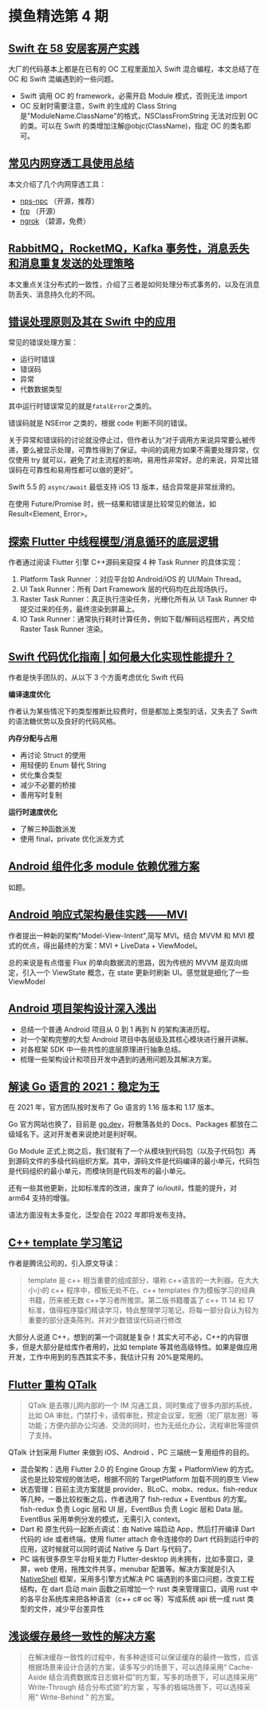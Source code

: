 # 摸鱼精选第 4 期

## [Swift 在 58 安居客房产实践](https://mp.weixin.qq.com/s/xMhVbw2-z2sDQbF9I8_0uA)

大厂的代码基本上都是在已有的 OC 工程里面加入 Swift 混合编程，本文总结了在 OC 和 Swift 混编遇到的一些问题。

- Swift 调用 OC 的 framework，必需开启 Module 模式，否则无法 import
- OC 反射时需要注意，Swift 的生成的 Class String 是"ModuleName.ClassName"的格式，NSClassFromString 无法对应到 OC 的类。可以在 Swift 的类增加注解@objc(ClassName)，指定 OC 的类名即可。

## [常见内网穿透工具使用总结](http://www.yunweipai.com/40683.html)

本文介绍了几个内网穿透工具：

- [nps-npc](https://github.com/ehang-io/nps) （开源，推荐）
- [frp](https://github.com/fatedier/frp) （开源）
- [ngrok](https://ngrok.com) （碧源，免费）

## [RabbitMQ，RocketMQ，Kafka 事务性，消息丢失和消息重复发送的处理策略](https://boilingfrog.github.io/2021/12/30/%E6%B6%88%E6%81%AF%E9%98%9F%E5%88%97%E4%B8%AD%E4%BA%8B%E5%8A%A1%E6%80%A7%E6%B6%88%E6%81%AF%E4%B8%A2%E5%A4%B1%E9%87%8D%E5%A4%8D%E5%8F%91%E9%80%81%E7%9A%84%E5%A4%84%E7%90%86/)

本文重点关注分布式的一致性，介绍了三者是如何处理分布式事务的，以及在消息防丢失、消息持久化的不同。

## [错误处理原则及其在 Swift 中的应用](https://mp.weixin.qq.com/s?__biz=MzAxNDEwNjk5OQ==&mid=2650445789&idx=1&sn=e13b6eb781048a0f74edd4a053cbc353)

常见的错误处理方案：

- 运行时错误
- 错误码
- 异常
- 代数数据类型

其中运行时错误常见的就是`fatalError`之类的。

错误码就是 NSError 之类的，根据 code 判断不同的错误。

关于异常和错误码的讨论就没停止过，但作者认为“对于调用方来说异常要么被传递，要么被显示处理，可靠性得到了保证。中间的调用方如果不需要处理异常，仅仅使用 try 就可以，避免了对主流程的影响，易用性非常好。总的来说，异常比错误码在可靠性和易用性都可以做的更好”。

Swift 5.5 的 `async/await` 最低支持 iOS 13 版本，结合异常是非常丝滑的。

在使用 Future/Promise 时，统一结果和错误是比较常见的做法，如 Result<Element, Error>。

## [探索 Flutter 中线程模型/消息循环的底层逻辑](https://mp.weixin.qq.com/s?__biz=MzAxNDEwNjk5OQ==&mid=2650410073&idx=1&sn=79d759b5ff9294fb7602d49a7479ce6b)

作者通过阅读 Flutter 引擎 C++源码来窥探 4 种 Task Runner 的具体实现：

1. Platform Task Runner ：对应平台如 Android/iOS 的 UI/Main Thread。
2. UI Task Runner：所有 Dart Framework 层的代码均在此现场执行。
3. Raster Task Runner：真正执行渲染任务，光栅化所有从 UI Task Runner 中提交过来的任务，最终渲染到屏幕上。
4. IO Task Runner：通常执行耗时计算任务，例如下载/解码远程图片，再交给 Raster Task Runner 渲染。

## [Swift 代码优化指南 | 如何最大化实现性能提升？](https://mp.weixin.qq.com/s?__biz=MzkxOTI0MTA2OA==&mid=2247488558&idx=1&sn=fe97e09d4b791ed33bc57cf0cea0bc10)

作者是快手团队的，从以下 3 个方面考虑优化 Swift 代码

**编译速度优化**

作者认为某些情况下的类型推断比较费时，但是都加上类型的话，又失去了 Swift 的语法糖优势以及良好的代码风格。

**内存分配与占用**

- 再讨论 Struct 的使用
- 用轻便的 Enum 替代 String
- 优化集合类型
- 减少不必要的桥接
- 善用写时复制

**运行时速度优化**

- 了解三种函数派发
- 使用 final，private 优化派发方式

## [Android 组件化多 module 依赖优雅方案](https://juejin.cn/post/6925629544946892813)

如题。

## [Android 响应式架构最佳实践——MVI](https://xuyisheng.top/mvi/)

作者提出一种新的架构"Model-View-Intent",简写 MVI。结合 MVVM 和 MVI 模式的优点，得出最终的方案：MVI + LiveData + ViewModel。

总的来说是有点借鉴 Flux 的单向数据流的思路，因为传统的 MVVM 是双向绑定，引入一个 ViewState 概念，在 state 更新时刷新 UI。感觉就是细化了一些 ViewModel

## [Android 项目架构设计深入浅出](https://mp.weixin.qq.com/s/Sl0nVby0pzu31uP7ICAeuw)

- 总结一个普通 Android 项目从 0 到 1 再到 N 的架构演进历程。
- 对一个架构完整的大型 Android 项目中各层级及其核心模块进行展开讲解。
- 对各框架 SDK 中一些共性的底层原理进行抽象总结。
- 梳理一些架构设计和项目开发中遇到的通用问题及其解决方案。

## [解读 Go 语言的 2021：稳定为王](https://mp.weixin.qq.com/s/9LKyPfhwldgZY7H4iS7sjg)

在 2021 年，官方团队按时发布了 Go 语言的 1.16 版本和 1.17 版本。

Go 官方网站也换了，目前是 [go.dev](https://go.dev/)，将散落各处的 Docs、Packages 都放在二级域名下。这对开发者来说绝对是利好啊。

Go Module 正式上岗之后，我们就有了一个从模块到代码包（以及子代码包）再到源码文件的多级代码组织方案。其中，源码文件是代码编译的最小单元，代码包是代码组织的最小单元，而模块则是代码发布的最小单元。

还有一些其他更新，比如标准库的改进，废弃了 io/ioutil，性能的提升，对 arm64 支持的增强。

语法方面没有太多变化，泛型会在 2022 年即将发布支持。

## [C++ template 学习笔记](https://zhuanlan.zhihu.com/p/454432180)

作者是腾讯公司的，引入原文导读：

> template 是 c++ 相当重要的组成部分，堪称 c++语言的一大利器。在大大小小的 c++ 程序中，模板无处不在。c++ templates 作为模板学习的经典书籍，历来被无数 c++学习者所推崇。第二版书籍覆盖了 c++ 11 14 和 17 标准，值得程序猿们精读学习，特此整理学习笔记，将每一部分自认为较为重要的部分逐条陈列，并对少数错误代码进行修改

大部分人说道 C++，想到的第一个词就是复杂！其实大可不必，C++的内容很多，但是大部分是给库作者用的，比如 template 等其他高级特性。如果是做应用开发，工作中用到的东西其实不多，我估计只有 20%是常用的。

## [Flutter 重构 QTalk](https://mp.weixin.qq.com/s?__biz=MzA3NDcyMTQyNQ==&mid=2649269499&idx=1&sn=93fb5bb8a4fec5c2f695f68ea6d70bde)

> QTalk 是去哪儿网内部的一个 IM 沟通工具，同时集成了很多内部的系统，比如 OA 审批，门禁打卡，请假审批，预定会议室，驼圈（驼厂朋友圈）等功能；方便内部办公沟通、交流的同时，也为无纸化办公，流程审批等提供了支持。

QTalk 计划采用 Flutter 来做到 iOS、Android 、PC 三端统一复用组件的目的。

- 混合架构：选用 Flutter 2.0 的 Engine Group 方案 + PlatformView 的方式。这也是比较常规的做法吧，根据不同的 TargetPlatform 加载不同的原生 View
- 状态管理：目前主流方案就是 provider、BLoC、mobx、redux、fish-redux 等几种，一番比较权衡之后，作者选用了 fish-redux + Eventbus 的方案。fish-redux 负责 Logic 层和 UI 层，EventBus 负责 Logic 层和 Data 层。EventBus 采用单例分发的模式，无需引入 context。
- Dart 和 原生代码一起断点调试：由 Native 端启动 App，然后打开编译 Dart 代码的 ide 或者终端，使用 flutter attach 命令连接你的 Dart 代码到运行中的应用，这时候就可以同时调试 Native 与 Dart 与代码了。
- PC 端有很多原生平台相关能力 Flutter-desktop 尚未拥有，比如多窗口，录屏，web 使用，拖拽文件共享，menubar 配置等。解决方案就是引入 [NativeShell](https://github.com/nativeshell/nativeshell) 框架，采用多引擎方式解决 PC 端遇到的多窗口问题，改变工程结构，在 dart 启动 main 函数之前增加一个 rust 类来管理窗口，调用 rust 中的各平台系统库来把各种语言（c++ c# oc 等）写成系统 api 统一成 rust 类型的文件，减少平台差异性

## [浅谈缓存最终一致性的解决方案](https://mp.weixin.qq.com/s?__biz=MjM5ODYwMjI2MA==&mid=2649766984&idx=1&sn=fb6dcafedc845584049c56ba6fedc13c)

> 在解决缓存一致性的过程中，有多种途径可以保证缓存的最终一致性，应该根据场景来设计合适的方案，读多写少的场景下，可以选择采用“ Cache-Aside 结合消费数据库日志做补偿”的方案，写多的场景下，可以选择采用“ Write-Through 结合分布式锁”的方案 ，写多的极端场景下，可以选择采用“ Write-Behind ” 的方案。
